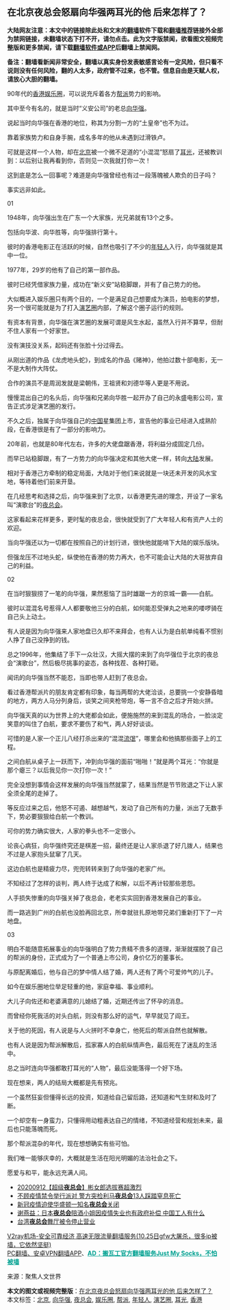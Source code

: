  <h2>在北京夜总会怒扇向华强两耳光的他 后来怎样了？</h2> <p class="notice"><b>大陆网友注意：本文中的链接除此处和文末的<a href="https://github.com/bannedbook/fanqiang" >翻墙</a>软件下载和<a href="https://github.com/killgcd/justmysocks/blob/master/README.md">翻墙推荐</a>链接外全部为禁网链接，未翻墙状态下打不开，请勿点击。此为文字版禁闻，欲看图文视频完整版和更多禁闻，请下载<a href="https://github.com/bannedbook/fanqiang">翻墙软件或APP</a>后翻墙上禁闻网。</p><p>备注：翻墙看新闻非常安全，翻墙以真实身份发表敏感言论有一定风险，但只看不说则没有任何风险，翻的人太多，政府管不过来，也不管。信息自由是天赋人权，请放心大胆的翻墙。</b></p>  <div class="entry"> <p>90年代的<a href="https://www.bannedbook.org/bnews/tag/%e9%a6%99%e6%b8%af/" class="st_tag internal_tag" rel="tag" title="标签 香港 下的日志">香港</a><a href="https://www.bannedbook.org/bnews/tag/%e5%a8%b1%e4%b9%90%e5%9c%88/" class="st_tag internal_tag" rel="tag" title="标签 娱乐圈 下的日志">娱乐圈</a>，可以说充斥着各方<a href="https://www.bannedbook.org/bnews/tag/%e5%b8%ae%e6%b4%be/" class="st_tag internal_tag" rel="tag" title="标签 帮派 下的日志">帮派</a>势力的影响。</p> <p>其中至今有名的，就是当时“义安公司”的老总<a href="https://www.bannedbook.org/bnews/tag/%e5%90%91%e5%8d%8e%e5%bc%ba/" class="st_tag internal_tag" rel="tag" title="标签 向华强 下的日志">向华强</a>。</p> <p>说起当时向华强在香港的地位，称其为分割一方的“土皇帝”也不为过。</p> <p></p> <p>靠着家族势力和自身手腕，成名多年的他从未遇到过滑铁卢。</p> <p>可就是这样一个人物，却在<a href="https://www.bannedbook.org/bnews/tag/%e5%8c%97%e4%ba%ac/" class="st_tag internal_tag" rel="tag" title="标签 北京 下的日志">北京</a>被一个微不足道的“小混混”怒扇了<a href="https://www.bannedbook.org/bnews/tag/%E8%80%B3%E5%85%89/" class="st_tag internal_tag" rel="tag" title="标签 耳光 下的日志">耳光</a>，还被教训到：以后别让我再看到你，否则见一次我就打你一次！</p> <p></p> <p>这到底是怎么一回事呢？难道是向华强曾经也有过一段落魄被人欺负的日子吗？</p> <p>事实远非如此。</p> <p>01</p> <p>1948年，向华强出生在广东一个大家族，光兄弟就有13个之多。</p> <p>包括向华波、向华胜等，向华强排行第十。</p> <p></p> <p>彼时的香港电影正在活跃的时候，自然也吸引了不少的<a href="https://www.bannedbook.org/bnews/tag/%e5%b9%b4%e8%bd%bb%e4%ba%ba/" class="st_tag internal_tag" rel="tag" title="标签 年轻人 下的日志">年轻人</a>入行，向华强就是其中一位。</p> <p>1977年，29岁的他有了自己的第一部作品。</p> <p>彼时已经凭借家族力量，成功在“新义安”站稳脚跟，并有了自己势力的他。</p> <p></p> <p>大似概进入娱乐圈只有两个目的，一个是满足自己想要成为演员，拍电影的梦想，另一个很可能就是为了打入<a href="https://www.bannedbook.org/bnews/tag/%e6%bc%94%e8%89%ba%e5%9c%88/" class="st_tag internal_tag" rel="tag" title="标签 演艺圈 下的日志">演艺圈</a>内部，了解这个圈子运行的规则。</p> <p>有资本有背景，向华强在演艺圈的发展可谓是风生水起，虽然入行并不算早，但耐不住人家有一个好家世。</p>  <p>没有演技没关系，起码还有张脸十分过得去。</p> <p></p> <p>从刚出道的作品《龙虎地头蛇》，到成名的作品《赌神》，他拍过数十部电影，无一不是大制作大阵仗。</p> <p>合作的演员不是周润发就是梁朝伟，王祖贤和刘德华等人更是不用说。</p> <p>慢慢混出自己的名头后，向华强和兄弟向华胜一起开办了自己的永盛电影公司，宣告正式涉足演艺圈的发行。</p> <p></p> <p>不久之后，独属于向华强自己的<span class='wp_keywordlink_affiliate'><a href="https://www.bannedbook.org/" title="中国" target="_blank">中国</a></span>星集团上市，宣告他的事业已经进入成熟阶段，在香港很是有了一部分的影响力。</p> <p>20年前，也就是80年代左右，许多的大佬盘踞香港，将利益分成固定几份。</p> <p>而早已站稳脚跟，有了一方势力的向华强决定和其他大佬一样，转向<span class='wp_keywordlink_affiliate'><a href="https://www.bannedbook.org/" title="大陆" target="_blank">大陆</a></span>发展。</p> <p></p> <p>相对于香港己方牵制的稳定局面，大陆对于他们来说就是一块还未开发的风水宝地，等待着他们前来开垦。</p> <p>在几经思考和选择之后，向华强来到了北京，以香港更先进的理念，开设了一家名叫“演歌台”的<a href="https://www.bannedbook.org/bnews/tag/%e5%a4%9c%e6%80%bb%e4%bc%9a/" class="st_tag internal_tag" rel="tag" title="标签 夜总会 下的日志">夜总会</a>。</p> <p>这家看起来花样更多，更时髦的夜总会，很快就受到了广大年轻人和有资产人士的欢迎。</p> <p></p> <p>当向华强还以为一切都在按照自己的计划行进，很快他就能啃下大陆的娱乐版块。</p> <p>但强龙压不过地头蛇，纵使他在香港的势力再大，也不可能会让大陆的大哥放弃自己的利益。</p> <p>02</p> <p>在当时狠狠捞了一笔的向华强，果然惹恼了当时雄踞一方的京城一霸——白航。</p> <p></p>  <p>彼时以混混名号惹得人人都要敬他三分的白航，如何能忍受弹丸之地来的喽啰骑在自己头上动土。</p> <p>有人说是因为向华强来人家地盘已久却不来拜会，也有人认为是白航单纯看不惯别人挣了自己没挣到的钱。</p> <p>总之1996年，他集结了手下一众壮汉，大摇大摆的来到了向华强位于北京的夜总会“演歌台”，然后极尽挑事的姿态，各种找茬、各种打砸。</p> <p></p> <p>闻讯的向华强当然不能忍，当即也带人赶到了夜总会。</p> <p>看过香港帮派片的朋友肯定都有印象，每当两帮的大佬洽谈，总要挑一个安静昏暗的地方，两方人马分列身后，谈笑之间夹枪带炮，等一言不合之后才开始火拼。</p> <p></p> <p>向华强天真的以为世界上的大佬都会如此，便施施然的来到混乱的场合，一脸淡定笑意的叫住了白航，要求不要伤了和气，两人好好谈谈。</p> <p>可惜的是人家一个正儿八经打杀出来的“混混<span class='wp_keywordlink'><a href="https://www.bannedbook.org/forum11/topic282.html" title="禁片：评中国共产党的流氓本性" target="_blank">流氓</a></span>”，哪里会和他搞那些面子上的工程。</p> <p>之间白航从桌子上一跃而下，冲到向华强的面前“啪啪！”就是两个耳光：“你就是那个瘪三？以后我见你一次打你一次！”</p> <p></p> <p>完全没想到事情会这样发展的向华强当然就蒙了，结果当然是节节败退之下让人家全须全尾的走掉了。</p> <p>等反应过来之后，他怒不可遏、越想越气，发动了自己所有的力量，派出了无数手下，势必要狠狠给白航一个教训。</p> <p>可你的势力确实很大，人家的拳头也不一定很小。</p> <p></p> <p>论丧心病狂，向华强终究还是棋差一招，最终还是让人家杀退了好几拨人，结果也不过是人家抱头鼠窜了几天。</p> <p>这边白航也是精疲力尽，兜兜转转来到了向华强的老家广州。</p> <p>不知经过了怎样的谈判，两人终于达成了和解，以后不再计较那些恩怨。</p> <p></p>  <p>人手损失惨重的向华强关掉了夜总会，老老实实回到香港发展自己的事业。</p> <p>而一路逃到广州的白航也没脸再回北京，所幸就驻扎原地带兄弟们重新打下了一片地盘。</p> <p>03</p> <p>明白不能随意拓展事业的向华强明白了势力贵精不贵多的道理，渐渐就摆脱了自己的帮派的身份，正式成为了一个普通上市公司，身价亿万的董事长。</p> <p>与原配离婚后，他与自己的梦中情人结了婚，两人还有了两个可爱帅气的儿子。</p> <p></p> <p>如今在娱乐圈地位举足轻重的他，家庭幸福、事业顺利。</p> <p>大儿子向佐还和老婆满意的儿媳结了婚，近期还传出了怀孕的消息。</p> <p>而曾经你死我活的对头白航，则没有那么好的运气，早早就见了阎王。</p> <p></p> <p>关于他的死因，有人说是与人火拼时不幸身亡，他死后的帮派自然也就解散。</p> <p>也有人说是因为帮派解散后，孤家寡人的白航纵情声色，最后死在了迷乱的生活中。</p> <p>总之当时连向华强都敢打耳光的“人物”，最后没能落得一个好下场。</p> <p></p> <p>现在想来，两人的结局大概都是先有预兆。</p> <p>一个虽然狂妄但懂得长远的投资，知道给自己留后路，还知道和气生财和及时了断。</p> <p>一个却空有一身蛮力，只懂得用动粗表达自己的情绪，不知道经营和规划未来，最后也只能落魄而死。</p> <p></p> <p>那个帮派混杂的年代，现在想想确实有些可怕。</p>  <p>我们唯一能够庆幸的，大概就是生活在阳光明媚的法治社会之下。</p> <p>愿爱与和平，能永远充满人间。</p> <ul class='op-related-articles' title='相关阅读'> <li><a href='https://www.bannedbook.org/bnews/taiwannews/20200914/1395877.html' target='_blank'>20200912【超级<b>夜总会</b>】彬女郎选拔赛超激烈</a></li> <li><a href='https://www.bannedbook.org/bnews/worldnews/20200824/1385013.html' target='_blank'>不顾疫情禁令举行派对 警方突检利马<b>夜总会</b>13人踩踏窒息死亡</a></li> <li><a href='https://www.bannedbook.org/bnews/worldnews/usa/20200721/1363801.html' target='_blank'>新冠疫情迫使华盛顿一知名<b>夜总会</b>关闭</a></li> <li><a href='https://www.bannedbook.org/bnews/comments/20200414/1312026.html' target='_blank'>谢燕益：日本<b>夜总会</b>陪酒小姐因疫情失业也有政府补偿 中国工人有什么</a></li> <li><a href='https://www.bannedbook.org/bnews/baitai/20200409/1309476.html' target='_blank'>台湾<b>夜总会</b>舞厅被令停止营业</a></li> </ul> <p class="texttj"> <a href="https://www.bannedbook.org/forum23/topic22702.html" target="_blank">V2ray机场-安全可靠经济 高速无限流量翻墙服务(10.25日gfw大屠杀，很多ip被墙，它依然坚挺)</a><br/> <a href="https://github.com/bannedbook/fanqiang/wiki/%E7%A6%81%E9%97%BB%E7%BD%91%E5%AE%89%E5%8D%93%E7%BF%BB%E5%A2%99%E6%96%B0%E9%97%BBAPP" target="_blank">PC翻墙、安卓VPN翻墙APP</a>、<span onclick="window.open('https://github.com/killgcd/justmysocks/blob/master/README.md')" style="font-weight:bold;color:#00A191;cursor:pointer;text-decoration:underline;outline:none">AD：搬瓦工官方翻墙服务Just My Socks，不怕被墙</span></p><p> 来源：聚焦人文世界 </p><a name='sharetosocial'></a>       <div><b>本文的图文或视频完整版</b>：<a href='https://www.bannedbook.org/bnews/yule/20201028/1421411.html'>在北京夜总会怒扇向华强两耳光的他 后来怎样了？</a></div>  </div><!--END ENTRY--> <div class="postfooter"> <div>本文标签：<a href="https://www.bannedbook.org/bnews/tag/%e5%8c%97%e4%ba%ac/" rel="tag">北京</a>, <a href="https://www.bannedbook.org/bnews/tag/%e5%90%91%e5%8d%8e%e5%bc%ba/" rel="tag">向华强</a>, <a href="https://www.bannedbook.org/bnews/tag/%e5%a4%9c%e6%80%bb%e4%bc%9a/" rel="tag">夜总会</a>, <a href="https://www.bannedbook.org/bnews/tag/%e5%a8%b1%e4%b9%90%e5%9c%88/" rel="tag">娱乐圈</a>, <a href="https://www.bannedbook.org/bnews/tag/%e5%b8%ae%e6%b4%be/" rel="tag">帮派</a>, <a href="https://www.bannedbook.org/bnews/tag/%e5%b9%b4%e8%bd%bb%e4%ba%ba/" rel="tag">年轻人</a>, <a href="https://www.bannedbook.org/bnews/tag/%e6%bc%94%e8%89%ba%e5%9c%88/" rel="tag">演艺圈</a>, <a href="https://www.bannedbook.org/bnews/tag/%E8%80%B3%E5%85%89/" rel="tag">耳光</a>, <a href="https://www.bannedbook.org/bnews/tag/%e9%a6%99%e6%b8%af/" rel="tag">香港</a></div>  </div><!--END POSTFOOTER--> 